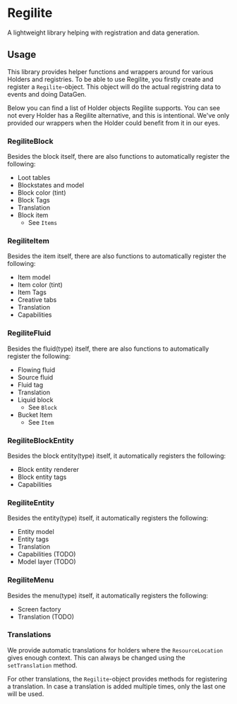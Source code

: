 # Regilite
A lightweight library helping with registration and data generation.

## Usage
This library provides helper functions and wrappers around for various Holders and registries. To be able to use 
Regilite, you firstly create and register a `Regilite`-object. This object will do the actual registring data to events 
and doing DataGen.

Below you can find a list of Holder objects Regilite supports. You can see not every Holder has a Regilite alternative, 
and this is intentional. We've only provided our wrappers when the Holder could benefit from it in our eyes.

### RegiliteBlock
Besides the block itself, there are also functions to automatically register the following:
- Loot tables
- Blockstates and model
- Block color (tint)
- Block Tags
- Translation
- Block item 
  - See `Items`

### RegiliteItem
Besides the item itself, there are also functions to automatically register the following:
- Item model
- Item color (tint)
- Item Tags
- Creative tabs
- Translation
- Capabilities

### RegiliteFluid
Besides the fluid(type) itself, there are also functions to automatically register the following:
- Flowing fluid
- Source fluid
- Fluid tag
- Translation
- Liquid block
    - See `Block`
- Bucket Item
  - See `Item`

### RegiliteBlockEntity
Besides the block entity(type) itself, it automatically registers the following:

- Block entity renderer
- Block entity tags
- Capabilities

### RegiliteEntity
Besides the entity(type) itself, it automatically registers the following:

- Entity model
- Entity tags
- Translation
- Capabilities (TODO)
- Model layer (TODO)


### RegiliteMenu
Besides the menu(type) itself, it automatically registers the following:

- Screen factory
- Translation (TODO)

### Translations
We provide automatic translations for holders where the `ResourceLocation` gives enough context. This can always
be changed using the `setTranslation` method.

For other translations, the `Regilite`-object provides methods for registering a translation. In case a translation is 
added multiple times, only the last one will be used.